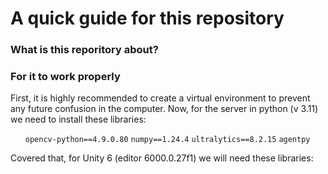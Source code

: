 <h1> A quick guide for this repository </h1>

<h3>What is this reporitory about?</h3>


<h3>For it to work properly</h3>
First, it is highly recommended to create a virtual environment to prevent any future confusion in the computer. 
Now, for the server in python (v 3.11) we need to install these libraries:
<ol>
  <il><code>opencv-python==4.9.0.80</code></il>
  <il><code>numpy==1.24.4</code></il>
  <il><code>ultralytics==8.2.15</code></il>
  <il><code>agentpy</code></il>
</ol>

Covered that, for Unity 6 (editor 6000.0.27f1) we will need these libraries:
